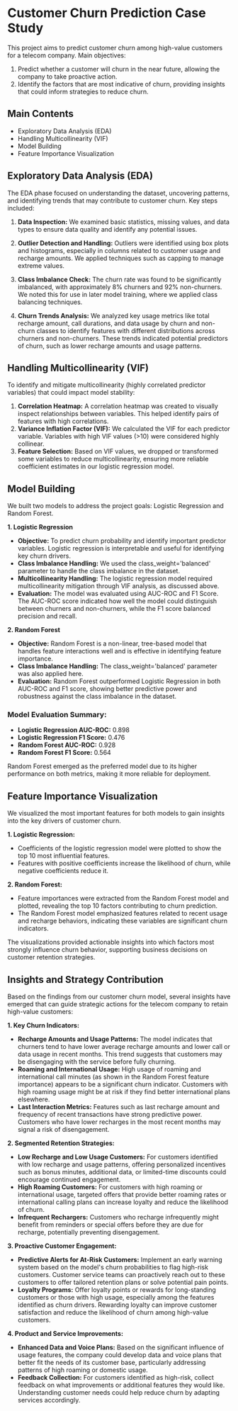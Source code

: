 # Customer Churn Prediction Case Study
This project aims to predict customer churn among high-value customers for a telecom company. 
Main objectives:

1. Predict whether a customer will churn in the near future, allowing the company to take proactive action.
2. Identify the factors that are most indicative of churn, providing insights that could inform strategies to reduce churn.

## Main Contents
- Exploratory Data Analysis (EDA)
- Handling Multicollinearity (VIF)
- Model Building
- Feature Importance Visualization

## Exploratory Data Analysis (EDA)
The EDA phase focused on understanding the dataset, uncovering patterns, and identifying trends that may contribute to customer churn. Key steps included:

1. **Data Inspection:** We examined basic statistics, missing values, and data types to ensure data quality and identify any potential issues.

2. **Outlier Detection and Handling:** Outliers were identified using box plots and histograms, especially in columns related to customer usage and recharge amounts. We applied techniques such as capping to manage extreme values.

3. **Class Imbalance Check:** The churn rate was found to be significantly imbalanced, with approximately 8% churners and 92% non-churners. We noted this for use in later model training, where we applied class balancing techniques.

4. **Churn Trends Analysis:** We analyzed key usage metrics like total recharge amount, call durations, and data usage by churn and non-churn classes to identify features with different distributions across churners and non-churners. These trends indicated potential predictors of churn, such as lower recharge amounts and usage patterns.

## Handling Multicollinearity (VIF)
To identify and mitigate multicollinearity (highly correlated predictor variables) that could impact model stability:

1. **Correlation Heatmap:** A correlation heatmap was created to visually inspect relationships between variables. This helped identify pairs of features with high correlations.
2. **Variance Inflation Factor (VIF):** We calculated the VIF for each predictor variable. Variables with high VIF values (>10) were considered highly collinear.
3. **Feature Selection:** Based on VIF values, we dropped or transformed some variables to reduce multicollinearity, ensuring more reliable coefficient estimates in our logistic regression model.

## Model Building
We built two models to address the project goals: Logistic Regression and Random Forest.

**1. Logistic Regression**
- **Objective:** To predict churn probability and identify important predictor variables. Logistic regression is interpretable and useful for identifying key churn drivers.
- **Class Imbalance Handling:** We used the class_weight='balanced' parameter to handle the class imbalance in the dataset.
- **Multicollinearity Handling:** The logistic regression model required multicollinearity mitigation through VIF analysis, as discussed above.
- **Evaluation:** The model was evaluated using AUC-ROC and F1 Score. The AUC-ROC score indicated how well the model could distinguish between churners and non-churners, while the F1 score balanced precision and recall.

**2. Random Forest**
- **Objective:** Random Forest is a non-linear, tree-based model that handles feature interactions well and is effective in identifying feature importance.
- **Class Imbalance Handling:** The class_weight='balanced' parameter was also applied here.
- **Evaluation:** Random Forest outperformed Logistic Regression in both AUC-ROC and F1 score, showing better predictive power and robustness against the class imbalance in the dataset.

### Model Evaluation Summary:

- **Logistic Regression AUC-ROC:** 0.898
- **Logistic Regression F1 Score:** 0.476
- **Random Forest AUC-ROC:** 0.928
- **Random Forest F1 Score:** 0.564

Random Forest emerged as the preferred model due to its higher performance on both metrics, making it more reliable for deployment.

## Feature Importance Visualization

We visualized the most important features for both models to gain insights into the key drivers of customer churn.

**1. Logistic Regression:**
- Coefficients of the logistic regression model were plotted to show the top 10 most influential features.
- Features with positive coefficients increase the likelihood of churn, while negative coefficients reduce it.

**2. Random Forest:**
- Feature importances were extracted from the Random Forest model and plotted, revealing the top 10 factors contributing to churn prediction.
- The Random Forest model emphasized features related to recent usage and recharge behaviors, indicating these variables are significant churn indicators.

The visualizations provided actionable insights into which factors most strongly influence churn behavior, supporting business decisions on customer retention strategies.

## Insights and Strategy Contribution
Based on the findings from our customer churn model, several insights have emerged that can guide strategic actions for the telecom company to retain high-value customers:

**1. Key Churn Indicators:**

- **Recharge Amounts and Usage Patterns:** The model indicates that churners tend to have lower average recharge amounts and lower call or data usage in recent months. This trend suggests that customers may be disengaging with the service before fully churning.
- **Roaming and International Usage:** High usage of roaming and international call minutes (as shown in the Random Forest feature importance) appears to be a significant churn indicator. Customers with high roaming usage might be at risk if they find better international plans elsewhere.
- **Last Interaction Metrics:** Features such as last recharge amount and frequency of recent transactions have strong predictive power. Customers who have lower recharges in the most recent months may signal a risk of disengagement.

**2. Segmented Retention Strategies:**

- **Low Recharge and Low Usage Customers:** For customers identified with low recharge and usage patterns, offering personalized incentives such as bonus minutes, additional data, or limited-time discounts could encourage continued engagement.
- **High Roaming Customers:** For customers with high roaming or international usage, targeted offers that provide better roaming rates or international calling plans can increase loyalty and reduce the likelihood of churn.
- **Infrequent Rechargers:** Customers who recharge infrequently might benefit from reminders or special offers before they are due for recharge, potentially preventing disengagement.

**3. Proactive Customer Engagement:**

- **Predictive Alerts for At-Risk Customers:** Implement an early warning system based on the model's churn probabilities to flag high-risk customers. Customer service teams can proactively reach out to these customers to offer tailored retention plans or solve potential pain points.
- **Loyalty Programs:** Offer loyalty points or rewards for long-standing customers or those with high usage, especially among the features identified as churn drivers. Rewarding loyalty can improve customer satisfaction and reduce the likelihood of churn among high-value customers.

**4. Product and Service Improvements:**

- **Enhanced Data and Voice Plans:** Based on the significant influence of usage features, the company could develop data and voice plans that better fit the needs of its customer base, particularly addressing patterns of high roaming or domestic usage.
- **Feedback Collection:** For customers identified as high-risk, collect feedback on what improvements or additional features they would like. Understanding customer needs could help reduce churn by adapting services accordingly.
